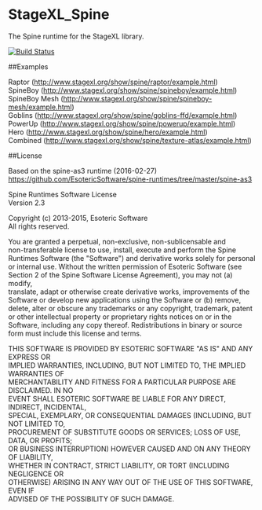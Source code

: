StageXL_Spine
=============

The Spine runtime for the StageXL library.

[![Build Status](https://travis-ci.org/bp74/StageXL_Spine.svg?branch=master)](https://travis-ci.org/bp74/StageXL_Spine)

##Examples

Raptor (<http://www.stagexl.org/show/spine/raptor/example.html>)    
SpineBoy (<http://www.stagexl.org/show/spine/spineboy/example.html>)      
SpineBoy Mesh (<http://www.stagexl.org/show/spine/spineboy-mesh/example.html>)      
Goblins (<http://www.stagexl.org/show/spine/goblins-ffd/example.html>)      
PowerUp (<http://www.stagexl.org/show/spine/powerup/example.html>)      
Hero (<http://www.stagexl.org/show/spine/hero/example.html>)    
Combined (<http://www.stagexl.org/show/spine/texture-atlas/example.html>)    

##License

Based on the spine-as3 runtime (2016-02-27)  
<https://github.com/EsotericSoftware/spine-runtimes/tree/master/spine-as3>  
  
Spine Runtimes Software License  
Version 2.3  
   
Copyright (c) 2013-2015, Esoteric Software  
All rights reserved.  
   
You are granted a perpetual, non-exclusive, non-sublicensable and  
non-transferable license to use, install, execute and perform the Spine  
Runtimes Software (the "Software") and derivative works solely for personal  
or internal use. Without the written permission of Esoteric Software (see  
Section 2 of the Spine Software License Agreement), you may not (a) modify,  
translate, adapt or otherwise create derivative works, improvements of the  
Software or develop new applications using the Software or (b) remove,  
delete, alter or obscure any trademarks or any copyright, trademark, patent  
or other intellectual property or proprietary rights notices on or in the  
Software, including any copy thereof. Redistributions in binary or source  
form must include this license and terms.  
  
THIS SOFTWARE IS PROVIDED BY ESOTERIC SOFTWARE "AS IS" AND ANY EXPRESS OR  
IMPLIED WARRANTIES, INCLUDING, BUT NOT LIMITED TO, THE IMPLIED WARRANTIES OF  
MERCHANTABILITY AND FITNESS FOR A PARTICULAR PURPOSE ARE DISCLAIMED. IN NO  
EVENT SHALL ESOTERIC SOFTWARE BE LIABLE FOR ANY DIRECT, INDIRECT, INCIDENTAL,  
SPECIAL, EXEMPLARY, OR CONSEQUENTIAL DAMAGES (INCLUDING, BUT NOT LIMITED TO,  
PROCUREMENT OF SUBSTITUTE GOODS OR SERVICES; LOSS OF USE, DATA, OR PROFITS;  
OR BUSINESS INTERRUPTION) HOWEVER CAUSED AND ON ANY THEORY OF LIABILITY,  
WHETHER IN CONTRACT, STRICT LIABILITY, OR TORT (INCLUDING NEGLIGENCE OR  
OTHERWISE) ARISING IN ANY WAY OUT OF THE USE OF THIS SOFTWARE, EVEN IF  
ADVISED OF THE POSSIBILITY OF SUCH DAMAGE.  

